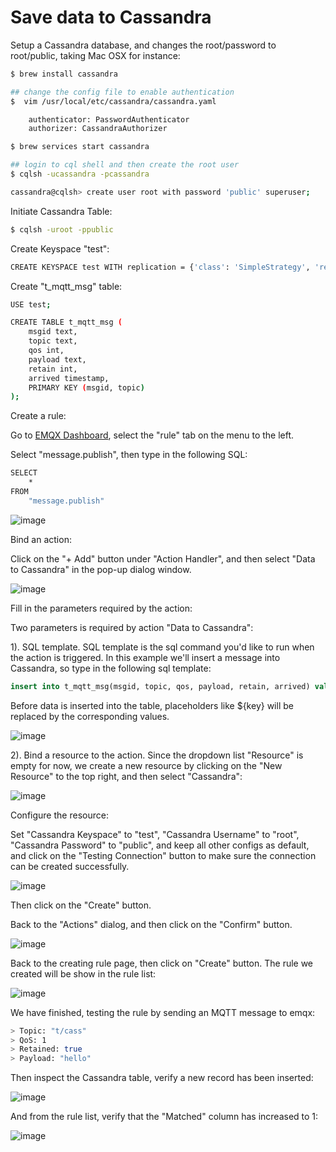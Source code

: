 # Save data to Cassandra

Setup a Cassandra database, and changes the root/password to root/public, taking Mac OSX for instance:

```bash
$ brew install cassandra

## change the config file to enable authentication
$  vim /usr/local/etc/cassandra/cassandra.yaml

    authenticator: PasswordAuthenticator
    authorizer: CassandraAuthorizer

$ brew services start cassandra

## login to cql shell and then create the root user
$ cqlsh -ucassandra -pcassandra

cassandra@cqlsh> create user root with password 'public' superuser;
```

Initiate Cassandra Table:

```bash
$ cqlsh -uroot -ppublic
```

Create Keyspace "test":

```bash
CREATE KEYSPACE test WITH replication = {'class': 'SimpleStrategy', 'replication_factor': '1'}  AND durable_writes = true;
```

Create "t_mqtt_msg" table:

```bash
USE test;

CREATE TABLE t_mqtt_msg (
    msgid text,
    topic text,
    qos int,
    payload text,
    retain int,
    arrived timestamp,
    PRIMARY KEY (msgid, topic)
);
```

Create a rule:

Go to [EMQX Dashboard](http://127.0.0.1:18083/#/rules), select the
"rule" tab on the menu to the left.

Select "message.publish", then type in the following SQL:

```bash
SELECT
    *
FROM
    "message.publish"
```

![image](./assets/rule-engine/mysql_sql_1.png)

Bind an action:

Click on the "+ Add" button under "Action Handler", and then select
"Data to Cassandra" in the pop-up dialog window.

![image](./assets/rule-engine/cass_action_0.png)

Fill in the parameters required by the action:

Two parameters is required by action "Data to Cassandra":

1). SQL template. SQL template is the sql command you'd like to run
when the action is triggered. In this example we'll insert a message
into Cassandra, so type in the following sql
template:

```sql
insert into t_mqtt_msg(msgid, topic, qos, payload, retain, arrived) values (${id}, ${topic}, ${qos}, ${payload}, ${retain}, ${timestamp})
```

Before data is inserted into the table, placeholders like \${key} will
be replaced by the corresponding values.

![image](./assets/rule-engine/cass_action_1.png)

2). Bind a resource to the action. Since the dropdown list "Resource"
is empty for now, we create a new resource by clicking on the "New
Resource" to the top right, and then select "Cassandra":

![image](./assets/rule-engine/cass_action_2.png)

Configure the resource:

Set "Cassandra Keyspace" to "test", "Cassandra Username" to "root",
"Cassandra Password" to "public", and keep all other configs as
default, and click on the "Testing Connection" button to make sure the
connection can be created successfully.

![image](./assets/rule-engine/cass_resoure_1.png)

Then click on the "Create" button.

Back to the "Actions" dialog, and then click on the "Confirm" button.

![image](./assets/rule-engine/cass_action_3.png)

Back to the creating rule page, then click on "Create" button. The rule we created will be show in the rule list:

![image](./assets/rule-engine/cass_rule_overview_0.png)

We have finished, testing the rule by sending an MQTT message to emqx:

```bash
> Topic: "t/cass"
> QoS: 1
> Retained: true
> Payload: "hello"
```
Then inspect the Cassandra table, verify a new record has been
inserted:

![image](./assets/rule-engine/cass_result.png)

And from the rule list, verify that the "Matched" column has increased
to 1:

![image](./assets/rule-engine/cass_rule_overview_1.png)
